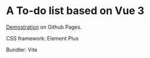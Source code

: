 # A To-do list based on Vue 3

[Demostration](https://3-2.github.io/TodoListBasedOnVue/) on Github Pages.

CSS framework: Element Plus

Bundler: Vite
